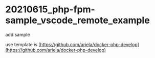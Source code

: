 # 20210615_php-fpm-sample_vscode_remote_example

add sample

use template is [https://github.com/ariela/docker-php-develop](https://github.com/ariela/docker-php-develop)
